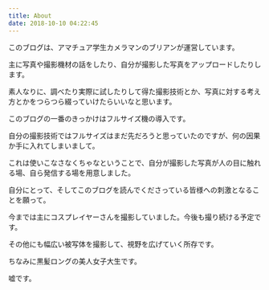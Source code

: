 ```yaml
---
title: About
date: 2018-10-10 04:22:45
---
```


このブログは、アマチュア学生カメラマンのブリアンが運営しています。

主に写真や撮影機材の話をしたり、自分が撮影した写真をアップロードしたりします。

素人なりに、調べたり実際に試したりして得た撮影技術とか、写真に対する考え方とかをつらつら綴っていけたらいいなと思います。


このブログの一番のきっかけはフルサイズ機の導入です。

自分の撮影技術ではフルサイズはまだ先だろうと思っていたのですが、何の因果か手に入れてしまいまして。

これは使いこなさなくちゃなということで、自分が撮影した写真が人の目に触れる場、自ら発信する場を用意しました。

自分にとって、そしてこのブログを読んでくださっている皆様への刺激となることを願って。　


今までは主にコスプレイヤーさんを撮影していました。今後も撮り続ける予定です。

その他にも幅広い被写体を撮影して、視野を広げていく所存です。





ちなみに黒髪ロングの美人女子大生です。

嘘です。